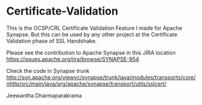 Certificate-Validation
======================

This is the OCSP/CRL Certificate Validation Feature I made for Apache Synapse. But this can be used by any other 
project at the Certificate Validation phase of SSL Handshake.

Please see the contribution to Apache Synapse in this JIRA location
https://issues.apache.org/jira/browse/SYNAPSE-954

Check the code in Synapse trunk
http://svn.apache.org/viewvc/synapse/trunk/java/modules/transports/core/nhttp/src/main/java/org/apache/synapse/transport/utils/sslcert/

Jeewantha Dharmaparakrama
